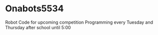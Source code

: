 # Onabots5534
Robot Code for upcoming competition
Programming every Tuesday and Thursday after school until 5:00
